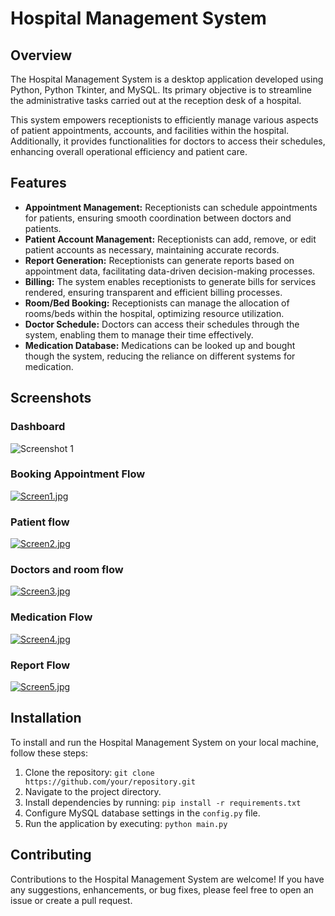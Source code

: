 # Hospital Management System

## Overview
The Hospital Management System is a desktop application developed using Python, Python Tkinter, and MySQL. Its primary objective is to streamline the administrative tasks carried out at the reception desk of a hospital. 

This system empowers receptionists to efficiently manage various aspects of patient appointments, accounts, and facilities within the hospital. Additionally, it provides functionalities for doctors to access their schedules, enhancing overall operational efficiency and patient care.

## Features
- **Appointment Management:** Receptionists can schedule appointments for patients, ensuring smooth coordination between doctors and patients.
- **Patient Account Management:** Receptionists can add, remove, or edit patient accounts as necessary, maintaining accurate records.
- **Report Generation:** Receptionists can generate reports based on appointment data, facilitating data-driven decision-making processes.
- **Billing:** The system enables receptionists to generate bills for services rendered, ensuring transparent and efficient billing processes.
- **Room/Bed Booking:** Receptionists can manage the allocation of rooms/beds within the hospital, optimizing resource utilization.
- **Doctor Schedule:** Doctors can access their schedules through the system, enabling them to manage their time effectively.
- **Medication Database:** Medications can be looked up and bought though the system, reducing the reliance on different systems for medication.

## Screenshots
### Dashboard
![Screenshot 1](https://i.postimg.cc/T1nmJ0tF/Designer-6-05-33-AM.png)

### Booking Appointment Flow
[![Screen1.jpg](https://i.postimg.cc/pVKMMc41/Screen1.jpg)](https://postimg.cc/grcTvsYv)

### Patient flow
[![Screen2.jpg](https://i.postimg.cc/YqkKrfw2/Screen2.jpg)](https://postimg.cc/s1n0KWXb)

### Doctors and room flow
[![Screen3.jpg](https://i.postimg.cc/rwnvNBRz/Screen3.jpg)](https://postimg.cc/WdZW2fnP)

### Medication Flow
[![Screen4.jpg](https://i.postimg.cc/pLXw8WTg/Screen4.jpg)](https://postimg.cc/7fdtrySV)

### Report Flow
[![Screen5.jpg](https://i.postimg.cc/SNr0J2y6/Screen5.jpg)](https://postimg.cc/QHHYzMKC)


## Installation
To install and run the Hospital Management System on your local machine, follow these steps:
1. Clone the repository: `git clone https://github.com/your/repository.git`
2. Navigate to the project directory.
3. Install dependencies by running: `pip install -r requirements.txt`
4. Configure MySQL database settings in the `config.py` file.
5. Run the application by executing: `python main.py`

## Contributing
Contributions to the Hospital Management System are welcome! If you have any suggestions, enhancements, or bug fixes, please feel free to open an issue or create a pull request.
